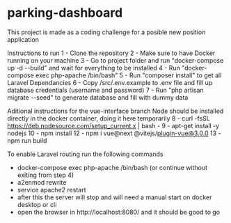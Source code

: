 # parking-dashboard

This project is made as a coding challenge for a posible new position application

Instructions to run
1 - Clone the repository
2 - Make sure to have Docker running on your machine
3 - Go to project folder and run "docker-compose up -d --build" and wait for everything to be installed
4 - Run "docker-compose exec php-apache /bin/bash"
5 - Run "composer install" to get all Laravel Dependancies
6 - Copy /src/.env.example to .env file and fill up database credentials (username and password)
7 - Run "php artisan migrate --seed" to generate database and fill with dummy data

Aditional instructions for the vue-interface branch
Node should be installed directly in the docker container, doing it here temporarily
8 - curl -fsSL https://deb.nodesource.com/setup_current.x | bash -
9 - apt-get install -y nodejs
10 - npm install
12 - npm i vue@next @vitejs/plugin-vue@3.0.0
13 - npm run build

To enable Laravel routing run the following commands
* docker-compose exec php-apache /bin/bash (or continue without exiting from step 4)
* a2enmod rewrite
* service apache2 restart
* after this the server will stop and will need a manual start on docker desktop or cli
* open the browser in http://localhost:8080/ and it should be good to go

